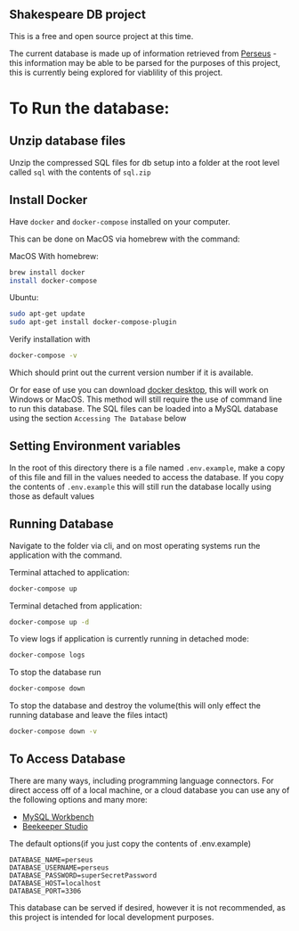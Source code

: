 ## Shakespeare DB project

This is a free and open source project at this time.

The current database is made up of information retrieved from [Perseus](https://www.perseus.tufts.edu/hopper/) - this information may be able to be parsed for the purposes of this project, this is currently being explored for viablility of this project.

# To Run the database:

## Unzip database files

Unzip the compressed SQL files for db setup into a folder at the root level called `sql` with the contents of `sql.zip`


## Install Docker
Have `docker` and `docker-compose` installed on your computer.

This can be done on MacOS via homebrew with the command:

MacOS With homebrew:
```bash
brew install docker
install docker-compose
```

Ubuntu:
```bash
sudo apt-get update
sudo apt-get install docker-compose-plugin
```

Verify installation with
```bash
docker-compose -v
```
Which should print out the current version number if it is available.

Or for ease of use you can download [docker desktop](https://www.docker.com/products/docker-desktop/), this will work on Windows or MacOS. This method will still require the use of command line to run this database. The SQL files can be loaded into a MySQL database using the section `Accessing The Database` below


## Setting Environment variables
In the root of this directory there is a file named `.env.example`, make a copy of this file and fill in the values needed to access the database. If you copy the contents of `.env.example` this will still run the database locally using those as default values


## Running Database
Navigate to the folder via cli, and on most operating systems run the application with the command. 


Terminal attached to application:
```bash
docker-compose up
```

Terminal detached from application:
```bash
docker-compose up -d
```

To view logs if application is currently running in detached mode:
```bash
docker-compose logs
```

To stop the database run
```bash
docker-compose down
```

To stop the database and destroy the volume(this will only effect the running database and leave the files intact)
```bash
docker-compose down -v
```



## To Access Database

There are many ways, including programming language connectors. For direct access off of a local machine, or a cloud database you can use any of the following options and many more:

- [MySQL Workbench](https://www.mysql.com/products/workbench/)
- [Beekeeper Studio](https://www.beekeeperstudio.io/)

The default options(if you just copy the contents of .env.example)


```env
DATABASE_NAME=perseus
DATABASE_USERNAME=perseus
DATABASE_PASSWORD=superSecretPassword
DATABASE_HOST=localhost
DATABASE_PORT=3306
```

This database can be served if desired, however it is not recommended, as this project is intended for local development purposes.
